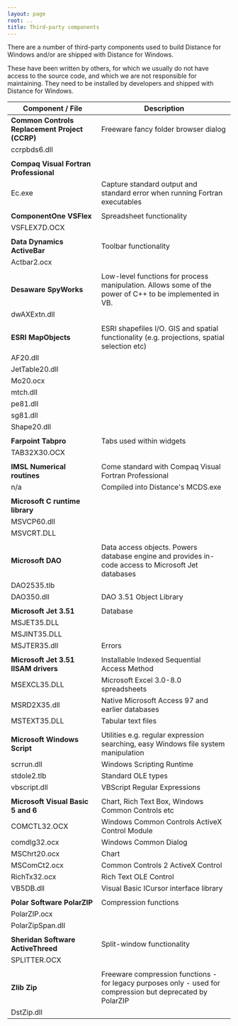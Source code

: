 ```yaml
---
layout: page
root: ..
title: Third-party components
---
```


There are a number of third-party components used to build Distance for Windows and/or are shipped with Distance for Windows.

These have been written by others, for which we usually do not have access to the source code, and which we are not responsible for maintaining. They need to be installed by developers and shipped with Distance for Windows.

| Component / File | Description |
| ---------------- | ----------- |
| **Common Controls Replacement Project (CCRP)** | Freeware fancy folder browser dialog |
| ccrpbds6.dll | |
| | |
| **Compaq Visual Fortran Professional** | |
| Ec.exe | Capture standard output and standard error when running Fortran executables |
| | |
| **ComponentOne VSFlex** | Spreadsheet functionality |
| VSFLEX7D.OCX | |
| | |
| **Data Dynamics ActiveBar** | Toolbar functionality |
| Actbar2.ocx | |
| | |
| **Desaware SpyWorks** | Low-level functions for process manipulation. Allows some of the power of C++ to be implemented in VB. |
| dwAXExtn.dll | |
| | |
| **ESRI MapObjects** | ESRI shapefiles I/O. GIS and spatial functionality (e.g. projections, spatial selection etc) |
| AF20.dll | |
| JetTable20.dll | |
| Mo20.ocx | |
| mtch.dll | |
| pe81.dll | |
| sg81.dll | |
| Shape20.dll | |
| | |
| **Farpoint  Tabpro** | Tabs used within widgets |
| TAB32X30.OCX | |
| | |
| **IMSL Numerical routines** | Come standard with Compaq Visual Fortran Professional |
| n/a | Compiled into Distance's MCDS.exe |
| | |
| **Microsoft C runtime library** | |
| MSVCP60.dll | |
| MSVCRT.DLL | |
| | |
| **Microsoft DAO** | Data access objects. Powers database engine and provides in-code access to Microsoft Jet databases |
| DAO2535.tlb | |
| DAO350.dll | DAO 3.51 Object Library | 
| | |
| **Microsoft Jet 3.51** | Database |
| MSJET35.DLL | |
| MSJINT35.DLL | |
| MSJTER35.dll | Errors |
| | |
| **Microsoft Jet 3.51 IISAM drivers** | Installable Indexed Sequential Access Method | |
| MSEXCL35.DLL | Microsoft Excel 3.0-8.0 spreadsheets |
| MSRD2X35.dll | Native Microsoft Access 97 and earlier databases |
| MSTEXT35.DLL | Tabular text files |
| | |
| **Microsoft Windows Script** | Utilities e.g. regular expression searching, easy Windows file system manipulation |
| scrrun.dll | Windows Scripting Runtime |
| stdole2.tlb | Standard OLE types |
| vbscript.dll | VBScript Regular Expressions |
| | |
| **Microsoft Visual Basic 5 and 6** |  Chart, Rich Text Box, Windows Common Controls etc |
| COMCTL32.OCX | Windows Common Controls ActiveX Control Module |
| comdlg32.ocx | Windows Common Dialog |
| MSChrt20.ocx | Chart |
| MSComCt2.ocx | Common Controls 2 ActiveX Control |
| RichTx32.ocx | Rich Text OLE Control |
| VB5DB.dll | Visual Basic ICursor interface library |
| | |
| **Polar Software PolarZIP** | Compression functions |
| PolarZIP.ocx | |
| PolarZipSpan.dll | |
| | |
| **Sheridan Software ActiveThreed** | Split-window functionality |
| SPLITTER.OCX | |
| | |
| **Zlib Zip** | Freeware compression functions - for legacy purposes only - used for compression but deprecated by PolarZIP |
| DstZip.dll | |
